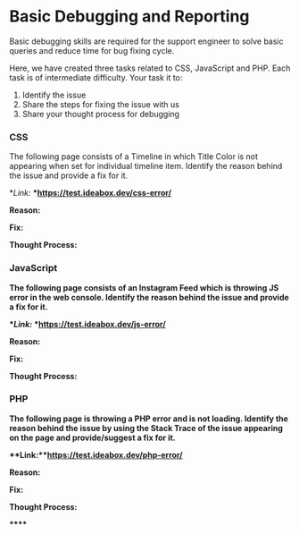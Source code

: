 # Basic Debugging and Reporting

Basic debugging skills are required for the support engineer to solve basic queries and reduce time for bug fixing cycle.

Here, we have created three tasks related to CSS, JavaScript and PHP. Each task is of intermediate difficulty. Your task it to:

1. Identify the issue
2. Share the steps for fixing the issue with us
3. Share your thought process for debugging

### CSS

The following page consists of a Timeline in which Title Color is not appearing when set for individual timeline item. Identify the reason behind the issue and provide a fix for it.

**Link:* <strong>*https://test.ideabox.dev/css-error/

**Reason:**

**Fix:**

**Thought Process:**

### **JavaScript**

The following page consists of an Instagram Feed which is throwing JS error in the web console. Identify the reason behind the issue and provide a fix for it.

**Link:* <strong>*https://test.ideabox.dev/js-error/

**Reason:**

**Fix:**

**Thought Process:**

### **PHP**

The following page is throwing a PHP error and is not loading. Identify the reason behind the issue by using the Stack Trace of the issue appearing on the page and provide/suggest a fix for it.

**Link:*<strong>*https://test.ideabox.dev/php-error/

**Reason:**

**Fix:**

**Thought Process:**

\*\*\*\*

